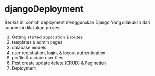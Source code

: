 # djangoDeployment
Berikut ini contoh deployment menggunakan Django Yang dilakukan dari source ini dilakukan proses:  
1. Getting started application & routes
2. templates & admin pages
3. database models 
4. user registration, login, & logout authentication
5. profile & update user files
6. Post create update delete (CRUD) & Pagination
7. Deployment
